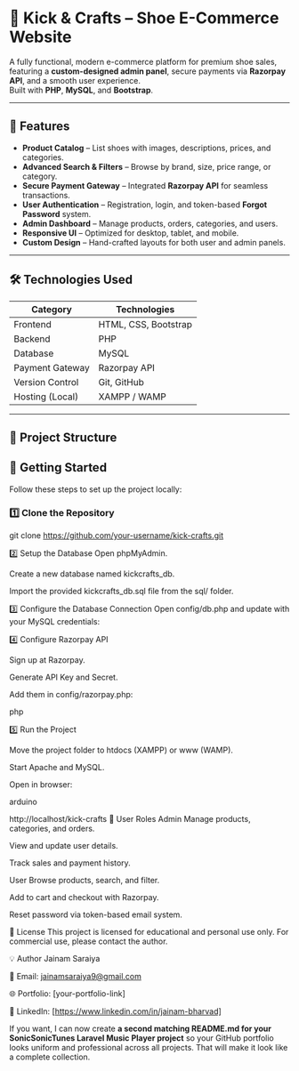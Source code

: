 # 👟 Kick & Crafts – Shoe E-Commerce Website

A fully functional, modern e-commerce platform for premium shoe sales, featuring a **custom-designed admin panel**, secure payments via **Razorpay API**, and a smooth user experience.  
Built with **PHP**, **MySQL**, and **Bootstrap**.

---

## 🌟 Features

- **Product Catalog** – List shoes with images, descriptions, prices, and categories.
- **Advanced Search & Filters** – Browse by brand, size, price range, or category.
- **Secure Payment Gateway** – Integrated **Razorpay API** for seamless transactions.
- **User Authentication** – Registration, login, and token-based **Forgot Password** system.
- **Admin Dashboard** – Manage products, orders, categories, and users.
- **Responsive UI** – Optimized for desktop, tablet, and mobile.
- **Custom Design** – Hand-crafted layouts for both user and admin panels.

---

## 🛠️ Technologies Used

| Category       | Technologies |
|----------------|--------------|
| Frontend       | HTML, CSS, Bootstrap |
| Backend        | PHP |
| Database       | MySQL |
| Payment Gateway| Razorpay API |
| Version Control| Git, GitHub |
| Hosting (Local)| XAMPP / WAMP |

---

## 📂 Project Structure

## 🚀 Getting Started

Follow these steps to set up the project locally:

### 1️⃣ Clone the Repository

git clone https://github.com/your-username/kick-crafts.git

2️⃣ Setup the Database
Open phpMyAdmin.

Create a new database named kickcrafts_db.

Import the provided kickcrafts_db.sql file from the sql/ folder.

3️⃣ Configure the Database Connection
Open config/db.php and update with your MySQL credentials:


<?php
$host = "localhost";
$user = "root";
$pass = "";
$dbname = "kickcrafts_db";

$conn = mysqli_connect($host, $user, $pass, $dbname);
if (!$conn) {
    die("Connection failed: " . mysqli_connect_error());
}
?>

4️⃣ Configure Razorpay API

Sign up at Razorpay.

Generate API Key and Secret.

Add them in config/razorpay.php:

php

<?php
define('RAZORPAY_KEY_ID', 'your_key_id');
define('RAZORPAY_KEY_SECRET', 'your_key_secret');
?>

5️⃣ Run the Project

Move the project folder to htdocs (XAMPP) or www (WAMP).

Start Apache and MySQL.

Open in browser:

arduino

http://localhost/kick-crafts
👥 User Roles
Admin
Manage products, categories, and orders.

View and update user details.

Track sales and payment history.

User
Browse products, search, and filter.

Add to cart and checkout with Razorpay.

Reset password via token-based email system.




📜 License
This project is licensed for educational and personal use only.
For commercial use, please contact the author.


💡 Author Jainam Saraiya

📧 Email: jainamsaraiya9@gmail.com

🌐 Portfolio: [your-portfolio-link]

💼 LinkedIn: [https://www.linkedin.com/in/jainam-bharvad]


If you want, I can now create **a second matching README.md for your SonicSonicTunes Laravel Music Player project** so your GitHub portfolio looks uniform and professional across all projects. That will make it look like a complete collection.


